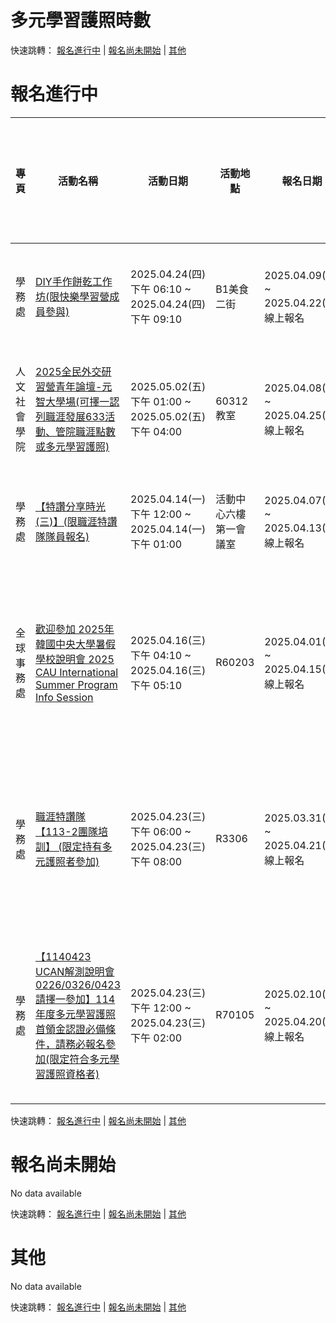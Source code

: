 # 多元學習護照時數


快速跳轉： [報名進行中](#報名進行中) | [報名尚未開始](#報名尚未開始) | [其他](#其他)

# 報名進行中

| 專頁 | 活動名稱 | 活動日期 | 活動地點 | 報名日期 | 報名狀態 | 服務學習 | 多元學習護照時數 |
|----|----|----|----|----|----|----|----|
| 學務處 | [DIY手作餅乾工作坊(限快樂學習營成員參與)](https://portalx.yzu.edu.tw/PortalSocialVB/FPage/PageActivityDetail.aspx?Menu=Act&ActID=14517) | 2025.04.24(四) 下午 06:10 ~ 2025.04.24(四) 下午 09:10 | B1美食二街 | 2025.04.09(三) ~ 2025.04.22(二) 線上報名 | 已報名人數：6 名額限制：10 | 無 | 2小時 |
| 人文社會學院 | [2025全民外交研習營青年論壇-元智大學場(可擇一認列職涯發展633活動、管院職涯點數或多元學習護照)](https://portalx.yzu.edu.tw/PortalSocialVB/FPage/PageActivityDetail.aspx?Menu=Act&ActID=14511) | 2025.05.02(五) 下午 01:00 ~ 2025.05.02(五) 下午 04:00 | 60312教室 | 2025.04.08(二) ~ 2025.04.25(五) 線上報名 | 已報名人數：12 名額限制：100 | 無 | 3小時 |
| 學務處 | [【特讚分享時光(三)】(限職涯特讚隊隊員報名)](https://portalx.yzu.edu.tw/PortalSocialVB/FPage/PageActivityDetail.aspx?Menu=Act&ActID=14483) | 2025.04.14(一) 下午 12:00 ~ 2025.04.14(一) 下午 01:00 | 活動中心六樓第一會議室 | 2025.04.07(一) ~ 2025.04.13(日) 線上報名 | 已報名人數：9 名額限制：23 | 無 | 1小時 |
| 全球事務處 | [歡迎參加 2025年韓國中央大學暑假學校說明會 2025 CAU International Summer Program Info Session](https://portalx.yzu.edu.tw/PortalSocialVB/FPage/PageActivityDetail.aspx?Menu=Act&ActID=14472) | 2025.04.16(三) 下午 04:10 ~ 2025.04.16(三) 下午 05:10 | R60203 | 2025.04.01(二) ~ 2025.04.15(二) 線上報名 | 已報名人數：74 名額限制：50 候補人數：24 | 無 | 1小時 |
| 學務處 | [職涯特讚隊【113-2團隊培訓】 (限定持有多元護照者參加)](https://portalx.yzu.edu.tw/PortalSocialVB/FPage/PageActivityDetail.aspx?Menu=Act&ActID=14450) | 2025.04.23(三) 下午 06:00 ~ 2025.04.23(三) 下午 08:00 | R3306 | 2025.03.31(一) ~ 2025.04.21(一) 線上報名 | 已報名人數：22 名額限制：35 候補人數：0 | 無 | 2小時 |
| 學務處 | [【1140423 UCAN解測說明會 0226/0326/0423請擇一參加】114年度多元學習護照首領金認證必備條件，請務必報名參加(限定符合多元學習護照資格者)](https://portalx.yzu.edu.tw/PortalSocialVB/FPage/PageActivityDetail.aspx?Menu=Act&ActID=13904) | 2025.04.23(三) 下午 12:00 ~ 2025.04.23(三) 下午 02:00 | R70105 | 2025.02.10(一) ~ 2025.04.20(日) 線上報名 | 已報名人數：107 名額限制：115 候補人數：0 | 無 | 2小時 |


快速跳轉： [報名進行中](#報名進行中) | [報名尚未開始](#報名尚未開始) | [其他](#其他)

# 報名尚未開始

No data available

快速跳轉： [報名進行中](#報名進行中) | [報名尚未開始](#報名尚未開始) | [其他](#其他)

# 其他

No data available

快速跳轉： [報名進行中](#報名進行中) | [報名尚未開始](#報名尚未開始) | [其他](#其他)
